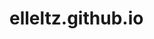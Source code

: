 # elleltz.github.io
<html>
<head>
<title><TEST</title>
<body>
<a href="Page.html" The link is here </a>
</body>
</head>
</html>
